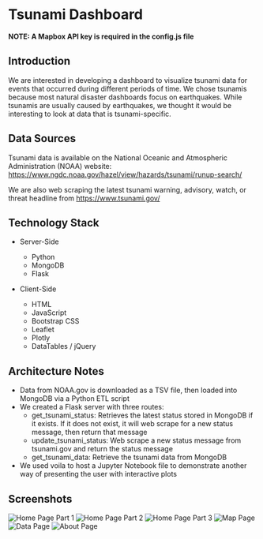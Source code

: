 # Tsunami Dashboard
**NOTE: A Mapbox API key is required in the config.js file**

## Introduction
We are interested in developing a dashboard to visualize tsunami data for events that occurred during different periods of time. We chose tsunamis because most natural disaster dashboards focus on earthquakes. While tsunamis are usually caused by earthquakes, we thought it would be interesting to look at data that is tsunami-specific. 


## Data Sources
Tsunami data is available on the National Oceanic and Atmospheric Administration (NOAA) website: https://www.ngdc.noaa.gov/hazel/view/hazards/tsunami/runup-search/

We are also web scraping the latest tsunami warning, advisory, watch, or threat headline from https://www.tsunami.gov/


## Technology Stack

* Server-Side
    * Python
    * MongoDB
    * Flask
    

* Client-Side
    * HTML
    * JavaScript
    * Bootstrap CSS
    * Leaflet
    * Plotly
    * DataTables / jQuery

## Architecture Notes
* Data from NOAA.gov is downloaded as a TSV file, then loaded into MongoDB via a Python ETL script
* We created a Flask server with three routes:
    * get_tsunami_status: Retrieves the latest status stored in MongoDB if it exists.  If it does not exist, it will web scrape for a new status message, then return that message
    * update_tsunami_status: Web scrape a new status message from tsunami.gov and return the status message
    * get_tsunami_data: Retrieve the tsunami data from MongoDB
* We used voila to host a Jupyter Notebook file to demonstrate another way of presenting the user with interactive plots

## Screenshots
<img src="https://github.com/gtslee/Project_2_Tsunami_Dashboard/blob/master/Website-Screenshots/Homepage1.png" alt="Home Page Part 1"/>

<img src="https://github.com/gtslee/Project_2_Tsunami_Dashboard/blob/master/Website-Screenshots/Homepage2.png" alt="Home Page Part 2"/>

<img src="https://github.com/gtslee/Project_2_Tsunami_Dashboard/blob/master/Website-Screenshots/Homepage3.png" alt="Home Page Part 3"/>

<img src="https://github.com/gtslee/Project_2_Tsunami_Dashboard/blob/master/Website-Screenshots/Mappage1.png" alt="Map Page"/>

<img src="https://github.com/gtslee/Project_2_Tsunami_Dashboard/blob/master/Website-Screenshots/Datapage1.png" alt="Data Page"/>

<img src="https://github.com/gtslee/Project_2_Tsunami_Dashboard/blob/master/Website-Screenshots/Aboutpage1.png" alt="About Page"/>





